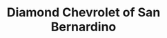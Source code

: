 ---
title: "Diamond Chevrolet of San Bernardino"
url: /san-bernardino/diamond-chevrolet-of-san-bernardino/
shop: Autohaus
---